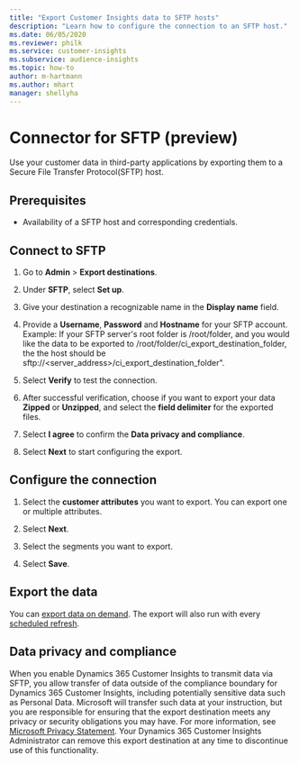 ```yaml
---
title: "Export Customer Insights data to SFTP hosts"
description: "Learn how to configure the connection to an SFTP host."
ms.date: 06/05/2020
ms.reviewer: philk
ms.service: customer-insights
ms.subservice: audience-insights
ms.topic: how-to
author: m-hartmann
ms.author: mhart
manager: shellyha
---
```


# Connector for SFTP (preview)

Use your customer data in third-party applications by exporting them to a Secure File Transfer Protocol(SFTP) host.

## Prerequisites

- Availability of a SFTP host and corresponding credentials.

## Connect to SFTP

1. Go to **Admin** > **Export destinations**.

1. Under **SFTP**, select **Set up**.

1. Give your destination a recognizable name in the **Display name** field.

1. Provide a **Username**, **Password** and **Hostname** for your SFTP account. Example: If your SFTP server's root folder is /root/folder, and you would like the data to be exported to /root/folder/ci_export_destination_folder, the the host should be sftp://<server_address>/ci_export_destination_folder".

1. Select **Verify** to test the connection.

1. After successful verification, choose if you want to export your data **Zipped** or **Unzipped**, and select the **field delimiter** for the exported files.

1. Select **I agree** to confirm the **Data privacy and compliance**.

1. Select **Next** to start configuring the export.

## Configure the connection

1. Select the **customer attributes** you want to export. You can export one or multiple attributes.

1. Select **Next**.

1. Select the segments you want to export.

1. Select **Save**.

## Export the data

You can [export data on demand](export-destinations.md). The export will also run with every [scheduled refresh](system.md#schedule-tab).

## Data privacy and compliance

When you enable Dynamics 365 Customer Insights to transmit data via SFTP, you allow transfer of data outside of the compliance boundary for Dynamics 365 Customer Insights, including potentially sensitive data such as Personal Data. Microsoft will transfer such data at your instruction, but you are responsible for ensuring that the export destination meets any privacy or security obligations you may have. For more information, see [Microsoft Privacy Statement](https://go.microsoft.com/fwlink/?linkid=396732).
Your Dynamics 365 Customer Insights Administrator can remove this export destination at any time to discontinue use of this functionality.

